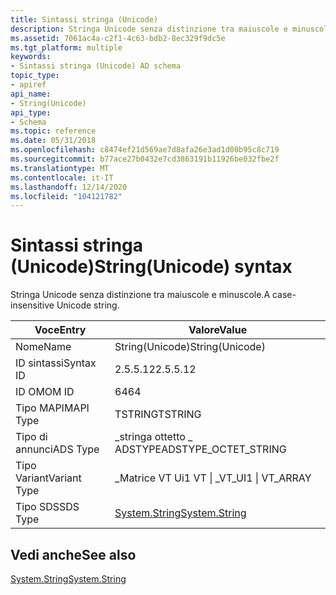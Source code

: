```yaml
---
title: Sintassi stringa (Unicode)
description: Stringa Unicode senza distinzione tra maiuscole e minuscole.
ms.assetid: 7061ac4a-c2f1-4c63-bdb2-8ec329f9dc5e
ms.tgt_platform: multiple
keywords:
- Sintassi stringa (Unicode) AD schema
topic_type:
- apiref
api_name:
- String(Unicode)
api_type:
- Schema
ms.topic: reference
ms.date: 05/31/2018
ms.openlocfilehash: c8474ef21d569ae7d8afa26e3ad1d08b95c8c719
ms.sourcegitcommit: b77ace27b0432e7cd3863191b11926be032fbe2f
ms.translationtype: MT
ms.contentlocale: it-IT
ms.lasthandoff: 12/14/2020
ms.locfileid: "104121782"
---
```

# <a name="stringunicode-syntax"></a><span data-ttu-id="50c67-104">Sintassi stringa (Unicode)</span><span class="sxs-lookup"><span data-stu-id="50c67-104">String(Unicode) syntax</span></span>

<span data-ttu-id="50c67-105">Stringa Unicode senza distinzione tra maiuscole e minuscole.</span><span class="sxs-lookup"><span data-stu-id="50c67-105">A case-insensitive Unicode string.</span></span>



| <span data-ttu-id="50c67-106">Voce</span><span class="sxs-lookup"><span data-stu-id="50c67-106">Entry</span></span> | <span data-ttu-id="50c67-107">Valore</span><span class="sxs-lookup"><span data-stu-id="50c67-107">Value</span></span> |
|--------------|------------------------------------------------------------------------|
| <span data-ttu-id="50c67-108">Nome</span><span class="sxs-lookup"><span data-stu-id="50c67-108">Name</span></span>         | <span data-ttu-id="50c67-109">String(Unicode)</span><span class="sxs-lookup"><span data-stu-id="50c67-109">String(Unicode)</span></span>                                                        |
| <span data-ttu-id="50c67-110">ID sintassi</span><span class="sxs-lookup"><span data-stu-id="50c67-110">Syntax ID</span></span>    | <span data-ttu-id="50c67-111">2.5.5.12</span><span class="sxs-lookup"><span data-stu-id="50c67-111">2.5.5.12</span></span>                                                               |
| <span data-ttu-id="50c67-112">ID OM</span><span class="sxs-lookup"><span data-stu-id="50c67-112">OM ID</span></span>        | <span data-ttu-id="50c67-113">64</span><span class="sxs-lookup"><span data-stu-id="50c67-113">64</span></span>                                                                     |
| <span data-ttu-id="50c67-114">Tipo MAPI</span><span class="sxs-lookup"><span data-stu-id="50c67-114">MAPI Type</span></span>    | <span data-ttu-id="50c67-115">TSTRING</span><span class="sxs-lookup"><span data-stu-id="50c67-115">TSTRING</span></span>                                                                |
| <span data-ttu-id="50c67-116">Tipo di annunci</span><span class="sxs-lookup"><span data-stu-id="50c67-116">ADS Type</span></span>     | <span data-ttu-id="50c67-117">\_stringa ottetto \_ ADSTYPE</span><span class="sxs-lookup"><span data-stu-id="50c67-117">ADSTYPE\_OCTET\_STRING</span></span>                                                 |
| <span data-ttu-id="50c67-118">Tipo Variant</span><span class="sxs-lookup"><span data-stu-id="50c67-118">Variant Type</span></span> | <span data-ttu-id="50c67-119">\_Matrice VT Ui1 VT \| \_</span><span class="sxs-lookup"><span data-stu-id="50c67-119">VT\_UI1 \| VT\_ARRAY</span></span>                                                   |
| <span data-ttu-id="50c67-120">Tipo SDS</span><span class="sxs-lookup"><span data-stu-id="50c67-120">SDS Type</span></span>     | [<span data-ttu-id="50c67-121">System.String</span><span class="sxs-lookup"><span data-stu-id="50c67-121">System.String</span></span>](/dotnet/api/system.string) |



## <a name="see-also"></a><span data-ttu-id="50c67-122">Vedi anche</span><span class="sxs-lookup"><span data-stu-id="50c67-122">See also</span></span>

<dl> <dt>

[<span data-ttu-id="50c67-123">System.String</span><span class="sxs-lookup"><span data-stu-id="50c67-123">System.String</span></span>](/dotnet/api/system.string)
</dt> </dl>

 

 

